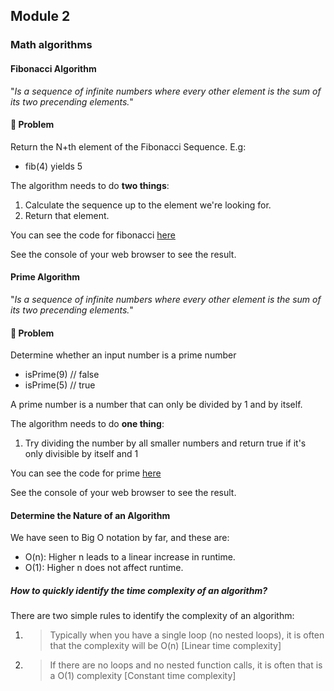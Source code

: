 ## **Module 2**

### **Math algorithms**

#### **Fibonacci Algorithm**

"_Is a sequence of infinite numbers where every other element is the sum of its two precending elements._"

#### **💭 Problem**

Return the N+th element of the Fibonacci Sequence. E.g:

- fib(4) yields 5

The algorithm needs to do **two things**:

1. Calculate the sequence up to the element we're looking for.
2. Return that element.

You can see the code for fibonacci [here](https://github.com/xdiegom/algorithms-crash-course-notes/blob/main/module-2/fibonacci.js)

See the console of your web browser to see the result.

#### **Prime Algorithm**

"_Is a sequence of infinite numbers where every other element is the sum of its two precending elements._"

#### **💭 Problem**

Determine whether an input number is a prime number

- isPrime(9) // false
- isPrime(5) // true

A prime number is a number that can only be divided by 1 and by itself.

The algorithm needs to do **one thing**:

1. Try dividing the number by all smaller numbers and return true if it's only divisible by itself and 1

You can see the code for prime [here](https://github.com/xdiegom/algorithms-crash-course-notes/blob/main/module-2/prime.js)

See the console of your web browser to see the result.


#### **Determine the Nature of an Algorithm**

We have seen to Big O notation by far, and these are:
- O(n): Higher n leads to a linear increase in runtime. 
- O(1): Higher n does not affect runtime.

##### **How to quickly identify the time complexity of an algorithm?**

There are two simple rules to identify the complexity of an algorithm:

1. > Typically when you have a single loop (no nested loops), it is often that the complexity will be O(n) [Linear time complexity]

2. > If there are no loops and no nested function calls, it is often that is a O(1) complexity [Constant time complexity]